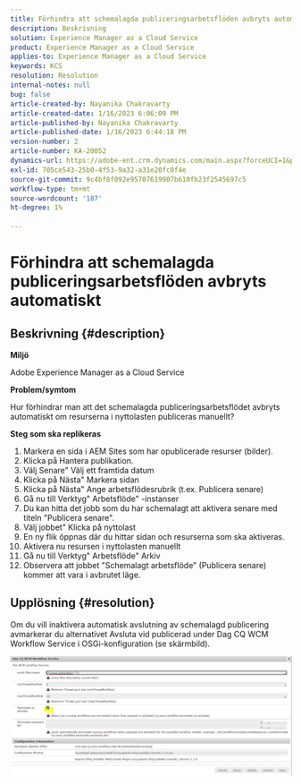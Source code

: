 ```yaml
---
title: Förhindra att schemalagda publiceringsarbetsflöden avbryts automatiskt
description: Beskrivning
solution: Experience Manager as a Cloud Service
product: Experience Manager as a Cloud Service
applies-to: Experience Manager as a Cloud Service
keywords: KCS
resolution: Resolution
internal-notes: null
bug: false
article-created-by: Nayanika Chakravarty
article-created-date: 1/16/2023 6:06:09 PM
article-published-by: Nayanika Chakravarty
article-published-date: 1/16/2023 6:44:18 PM
version-number: 2
article-number: KA-20052
dynamics-url: https://adobe-ent.crm.dynamics.com/main.aspx?forceUCI=1&pagetype=entityrecord&etn=knowledgearticle&id=d9c58173-c895-ed11-aad1-6045bd006149
exl-id: 705ce543-25b0-4f53-9a32-a31e20fc0f4e
source-git-commit: 9c4bf8f092e95707619907b610fb23f2545697c5
workflow-type: tm+mt
source-wordcount: '187'
ht-degree: 1%

---
```


# Förhindra att schemalagda publiceringsarbetsflöden avbryts automatiskt

## Beskrivning {#description}


<b>Miljö</b>

Adobe Experience Manager as a Cloud Service

<b>Problem/symtom</b>

Hur förhindrar man att det schemalagda publiceringsarbetsflödet avbryts automatiskt om resurserna i nyttolasten publiceras manuellt?

<b>Steg som ska replikeras</b>

1. Markera en sida i AEM Sites som har opublicerade resurser (bilder).
2. Klicka på Hantera publikation.
3. Välj Senare&quot; Välj ett framtida datum
4. Klicka på Nästa&quot; Markera sidan
5. Klicka på Nästa&quot; Ange arbetsflödesrubrik (t.ex. Publicera senare)
6. Gå nu till Verktyg&quot; Arbetsflöde&quot; -instanser
7. Du kan hitta det jobb som du har schemalagt att aktivera senare med titeln &quot;Publicera senare&quot;.
8. Välj jobbet&quot; Klicka på nyttolast
9. En ny flik öppnas där du hittar sidan och resurserna som ska aktiveras.
10. Aktivera nu resursen i nyttolasten manuellt
11. Gå nu till Verktyg&quot; Arbetsflöde&quot; Arkiv
12. Observera att jobbet &quot;Schemalagt arbetsflöde&quot; (Publicera senare) kommer att vara i avbrutet läge.



## Upplösning {#resolution}


Om du vill inaktivera automatisk avslutning av schemalagd publicering avmarkerar du alternativet Avsluta vid publicerad under Dag CQ WCM Workflow Service i OSGi-konfiguration (se skärmbild).

![](assets/d1e5b094-d901-ed11-82e4-00224809fe22.png)
